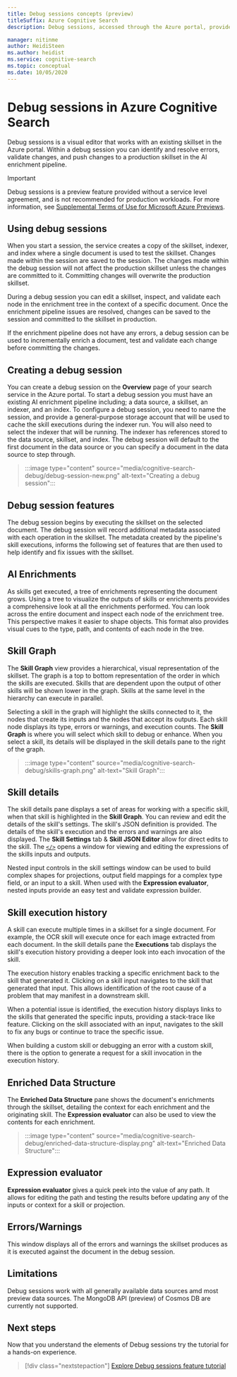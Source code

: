 ```yaml
---
title: Debug sessions concepts (preview)
titleSuffix: Azure Cognitive Search
description: Debug sessions, accessed through the Azure portal, provides an IDE like environment where you can identify and fix errors, validate changes, and push changes to skillsets in the AI enrichment pipeline. Debug sessions is in preview.

manager: nitinme
author: HeidiSteen
ms.author: heidist
ms.service: cognitive-search
ms.topic: conceptual
ms.date: 10/05/2020
---
```


# Debug sessions in Azure Cognitive Search

Debug sessions is a visual editor that works with an existing skillset in the Azure portal. Within a debug session you can identify and resolve errors, validate changes, and push changes to a production skillset in the AI enrichment pipeline.

> [!Important]
> Debug sessions is a preview feature provided without a service level agreement, and is not recommended for production workloads. For more information, see [Supplemental Terms of Use for Microsoft Azure Previews](https://azure.microsoft.com/support/legal/preview-supplemental-terms/).
>

## Using debug sessions

When you start a session, the service creates a copy of the skillset, indexer, and index where a single document is used to test the skillset. Changes made within the session are saved to the session. The changes made within the debug session will not affect the production skillset unless the changes are committed to it. Committing changes will overwrite the production skillset.

During a debug session you can edit a skillset, inspect, and validate each node in the enrichment tree in the context of a specific document. Once the enrichment pipeline issues are resolved, changes can be saved to the session and committed to the skillset in production. 

If the enrichment pipeline does not have any errors, a debug session can be used to incrementally enrich a document, test and validate each change before committing the changes.

## Creating a debug session

You can create a debug session on the **Overview** page of your search service in the Azure portal. To start a debug session you must have an existing AI enrichment pipeline including; a data source, a skillset, an indexer, and an index. To configure a debug session, you need to name the session, and provide a general-purpose storage account that will be used to cache the skill executions during the indexer run. You will also need to select the indexer that will be running. The indexer has references stored to the data source, skillset, and index. The debug session will default to the first document in the data source or you can specify a document in the data source to step through.

> :::image type="content" source="media/cognitive-search-debug/debug-session-new.png" alt-text="Creating a debug session":::

## Debug session features

The debug session begins by executing the skillset on the selected document. The debug session will record additional metadata associated with each operation in the skillset. The metadata created by the pipeline's skill executions, informs the following set of features that are then used to help identify and fix issues with the skillset.

## AI Enrichments

As skills get executed, a tree of enrichments representing the document grows. Using a tree to visualize the outputs of skills or enrichments provides a comprehensive look at all the enrichments performed. You can look across the entire document and inspect each node of the enrichment tree. This perspective makes it easier to shape objects. This format also provides visual cues to the type, path, and contents of each node in the tree.

## Skill Graph

The **Skill Graph** view provides a hierarchical, visual representation of the skillset. The graph is a top to bottom representation of the order in which the skills are executed. Skills that are dependent upon the output of other skills will be shown lower in the graph. Skills at the same level in the hierarchy can execute in parallel. 

Selecting a skill in the graph will highlight the skills connected to it, the nodes that create its inputs and the nodes that accept its outputs. Each skill node displays its type, errors or warnings, and execution counts. The **Skill Graph** is where you will select which skill to debug or enhance. When you select a skill, its details will be displayed in the skill details pane to the right of the graph.

> :::image type="content" source="media/cognitive-search-debug/skills-graph.png" alt-text="Skill Graph":::

## Skill details

The skill details pane displays a set of areas for working with a specific skill, when that skill is highlighted in the **Skill Graph**. You can review and edit the details of the skill's settings. The skill's JSON definition is provided. The details of the skill's execution and the errors and warnings are also displayed. The **Skill Settings** tab & **Skill JSON Editor** allow for direct edits to the skill. The [`</>`](#expression-evaluator) opens a window for viewing and editing the expressions of the skills inputs and outputs.

Nested input controls in the skill settings window can be used to build complex shapes for projections, output field mappings for a complex type field, or an input to a skill. When used with the **Expression evaluator**, nested inputs provide an easy test and validate expression builder.

## Skill execution history

A skill can execute multiple times in a skillset for a single document. For example, the OCR skill will execute once for each image extracted from each document. In the skill details pane  the **Executions** tab displays the skill's execution history providing a deeper look into each invocation of the skill. 

The execution history enables tracking a specific enrichment back to the skill that generated it. Clicking on a skill input navigates to the skill that generated that input. This allows identification of the root cause of a problem that may manifest in a downstream skill. 

When a potential issue is identified, the execution history displays links to the skills that generated the specific inputs, providing a stack-trace like feature. Clicking on the skill associated with an input, navigates to the skill to fix any bugs or continue to trace the specific issue.

When building a custom skill or debugging an error with a custom skill, there is the option to generate a request for a skill invocation in the execution history.

## Enriched Data Structure

The **Enriched Data Structure** pane shows the document's enrichments through the skillset, detailing the context for each enrichment and the originating skill. The **Expression evaluator** can also be used to view the contents for each enrichment.

> :::image type="content" source="media/cognitive-search-debug/enriched-data-structure-display.png" alt-text="Enriched Data Structure":::

## Expression evaluator

**Expression evaluator** gives a quick peek into the value of any path. It allows for editing the path and testing the results before updating any of the inputs or context for a skill or projection.

## Errors/Warnings

This window displays all of the errors and warnings the skillset produces as it is executed against the document in the debug session.

## Limitations

Debug sessions work with all generally available data sources amd most preview data sources. The MongoDB API (preview) of Cosmos DB are currently not supported.

## Next steps

Now that you understand the elements of Debug sessions try the tutorial for a hands-on experience.

> [!div class="nextstepaction"]
> [Explore Debug sessions feature tutorial](./cognitive-search-tutorial-debug-sessions.md)